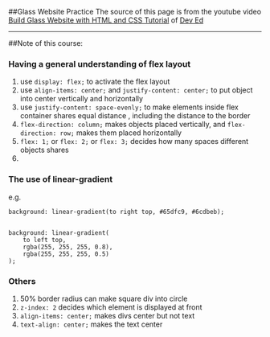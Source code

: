 ##Glass Website Practice
The source of this page is from the youtube video
[Build Glass Website with HTML and CSS Tutorial](https://www.youtube.com/watch?v=O7WbVj5apxU&list=WL&index=9)
 of [Dev Ed](https://www.youtube.com/channel/UClb90NQQcskPUGDIXsQEz5Q)

----------------------------
##Note of this course:

### Having a general understanding of flex layout
1. use `display: flex;` to activate the flex layout
2. use `align-items: center;` and `justify-content: center;` to put object into center
   vertically and horizontally
3. use `justify-content: space-evenly;` to make elements inside flex container shares equal distance
   , including the distance to the border
4. `flex-direction: column;` makes objects placed vertically, 
   and `flex-direction: row;` makes them placed horizontally
5. `flex: 1;` or `flex: 2;` or `flex: 3;` decides how many spaces different objects shares
6. 
### The use of linear-gradient
e.g.

    background: linear-gradient(to right top, #65dfc9, #6cdbeb);


    background: linear-gradient(
        to left top,
        rgba(255, 255, 255, 0.8),
        rgba(255, 255, 255, 0.5)
    );
### Others
1. 50% border radius can make square div into circle
2. `z-index: 2` decides which element is displayed at front
3. `align-items: center;` makes divs center but not text
4. `text-align: center;` makes the text center
